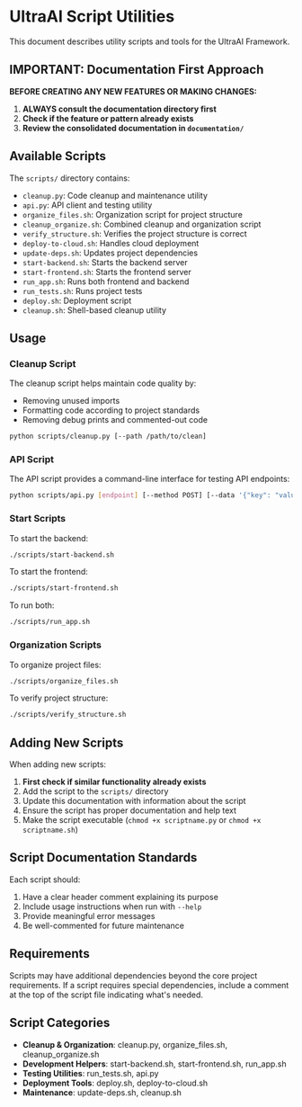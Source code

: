 # UltraAI Script Utilities

This document describes utility scripts and tools for the UltraAI Framework.

## IMPORTANT: Documentation First Approach

**BEFORE CREATING ANY NEW FEATURES OR MAKING CHANGES:**

1. **ALWAYS consult the documentation directory first**
2. **Check if the feature or pattern already exists**
3. **Review the consolidated documentation in `documentation/`**

## Available Scripts

The `scripts/` directory contains:

- `cleanup.py`: Code cleanup and maintenance utility
- `api.py`: API client and testing utility
- `organize_files.sh`: Organization script for project structure
- `cleanup_organize.sh`: Combined cleanup and organization script
- `verify_structure.sh`: Verifies the project structure is correct
- `deploy-to-cloud.sh`: Handles cloud deployment
- `update-deps.sh`: Updates project dependencies
- `start-backend.sh`: Starts the backend server
- `start-frontend.sh`: Starts the frontend server
- `run_app.sh`: Runs both frontend and backend
- `run_tests.sh`: Runs project tests
- `deploy.sh`: Deployment script
- `cleanup.sh`: Shell-based cleanup utility

## Usage

### Cleanup Script

The cleanup script helps maintain code quality by:

- Removing unused imports
- Formatting code according to project standards
- Removing debug prints and commented-out code

```bash
python scripts/cleanup.py [--path /path/to/clean]
```

### API Script

The API script provides a command-line interface for testing API endpoints:

```bash
python scripts/api.py [endpoint] [--method POST] [--data '{"key": "value"}']
```

### Start Scripts

To start the backend:

```bash
./scripts/start-backend.sh
```

To start the frontend:

```bash
./scripts/start-frontend.sh
```

To run both:

```bash
./scripts/run_app.sh
```

### Organization Scripts

To organize project files:

```bash
./scripts/organize_files.sh
```

To verify project structure:

```bash
./scripts/verify_structure.sh
```

## Adding New Scripts

When adding new scripts:

1. **First check if similar functionality already exists**
2. Add the script to the `scripts/` directory
3. Update this documentation with information about the script
4. Ensure the script has proper documentation and help text
5. Make the script executable (`chmod +x scriptname.py` or `chmod +x scriptname.sh`)

## Script Documentation Standards

Each script should:

1. Have a clear header comment explaining its purpose
2. Include usage instructions when run with `--help`
3. Provide meaningful error messages
4. Be well-commented for future maintenance

## Requirements

Scripts may have additional dependencies beyond the core project requirements.
If a script requires special dependencies, include a comment at the top of the
script file indicating what's needed.

## Script Categories

- **Cleanup & Organization**: cleanup.py, organize_files.sh, cleanup_organize.sh
- **Development Helpers**: start-backend.sh, start-frontend.sh, run_app.sh
- **Testing Utilities**: run_tests.sh, api.py
- **Deployment Tools**: deploy.sh, deploy-to-cloud.sh
- **Maintenance**: update-deps.sh, cleanup.sh
